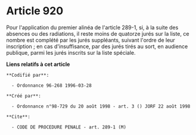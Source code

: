 # Article 920

Pour l'application du premier alinéa de l'article 289-1, si, à la suite des absences ou des radiations, il reste moins de
quatorze jurés sur la liste, ce nombre est complété par les jurés suppléants, suivant l'ordre de leur inscription ; en cas
d'insuffisance, par des jurés tirés au sort, en audience publique, parmi les jurés inscrits sur la liste spéciale.

**Liens relatifs à cet article**

	**Codifié par**:

	  - Ordonnance 96-268 1996-03-28

	**Créé par**:

	  - Ordonnance n°98-729 du 20 août 1998 - art. 3 () JORF 22 août 1998

	**Cite**:

	  - CODE DE PROCEDURE PENALE - art. 289-1 (M)
